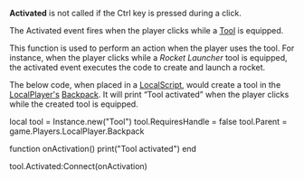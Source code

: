 **Activated** is not called if the Ctrl key is pressed during a click.

The Activated event fires when the player clicks while a [Tool](https://developer.roblox.com/en-us/api-reference/class/Tool) is equipped.

This function is used to perform an action when the player uses the tool. For instance, when the player clicks while a _Rocket Launcher_ tool is equipped, the activated event executes the code to create and launch a rocket.

The below code, when placed in a [LocalScript](https://developer.roblox.com/en-us/api-reference/class/LocalScript), would create a tool in the [LocalPlayer's](https://developer.roblox.com/en-us/api-reference/property/Players/LocalPlayer) [Backpack](https://developer.roblox.com/en-us/api-reference/class/Backpack). It will print “Tool activated” when the player clicks while the created tool is equipped.

local tool = Instance.new("Tool")
tool.RequiresHandle = false
tool.Parent = game.Players.LocalPlayer.Backpack
 
function onActivation()
    print("Tool activated")
end
 
tool.Activated:Connect(onActivation)